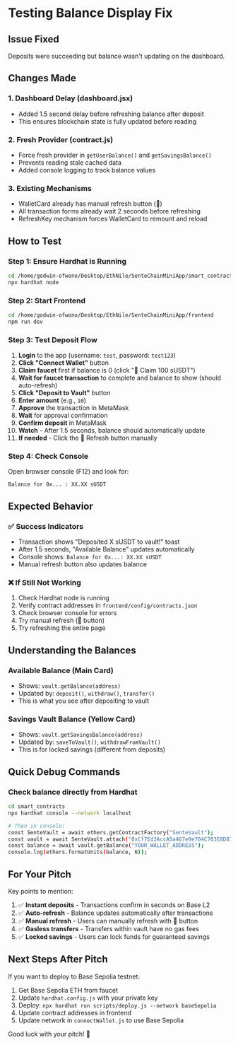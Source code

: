 # Testing Balance Display Fix

## Issue Fixed
Deposits were succeeding but balance wasn't updating on the dashboard.

## Changes Made

### 1. Dashboard Delay (dashboard.jsx)
- Added 1.5 second delay before refreshing balance after deposit
- This ensures blockchain state is fully updated before reading

### 2. Fresh Provider (contract.js)
- Force fresh provider in `getUserBalance()` and `getSavingsBalance()`
- Prevents reading stale cached data
- Added console logging to track balance values

### 3. Existing Mechanisms
- WalletCard already has manual refresh button (🔄)
- All transaction forms already wait 2 seconds before refreshing
- RefreshKey mechanism forces WalletCard to remount and reload

## How to Test

### Step 1: Ensure Hardhat is Running
```bash
cd /home/godwin-ofwono/Desktop/EthNile/SenteChainMiniApp/smart_contracts
npx hardhat node
```

### Step 2: Start Frontend
```bash
cd /home/godwin-ofwono/Desktop/EthNile/SenteChainMiniApp/frontend
npm run dev
```

### Step 3: Test Deposit Flow
1. **Login** to the app (username: `test`, password: `test123`)
2. **Click "Connect Wallet"** button
3. **Claim faucet** first if balance is 0 (click "🚰 Claim 100 sUSDT")
4. **Wait for faucet transaction** to complete and balance to show (should auto-refresh)
5. **Click "Deposit to Vault"** button
6. **Enter amount** (e.g., `10`)
7. **Approve** the transaction in MetaMask
8. **Wait** for approval confirmation
9. **Confirm deposit** in MetaMask
10. **Watch** - After 1.5 seconds, balance should automatically update
11. **If needed** - Click the 🔄 Refresh button manually

### Step 4: Check Console
Open browser console (F12) and look for:
```
Balance for 0x... : XX.XX sUSDT
```

## Expected Behavior

### ✅ Success Indicators
- Transaction shows "Deposited X sUSDT to vault!" toast
- After 1.5 seconds, "Available Balance" updates automatically
- Console shows: `Balance for 0x...: XX.XX sUSDT`
- Manual refresh button also updates balance

### ❌ If Still Not Working
1. Check Hardhat node is running
2. Verify contract addresses in `frontend/config/contracts.json`
3. Check browser console for errors
4. Try manual refresh (🔄 button)
5. Try refreshing the entire page

## Understanding the Balances

### Available Balance (Main Card)
- Shows: `vault.getBalance(address)`
- Updated by: `deposit()`, `withdraw()`, `transfer()`
- This is what you see after depositing to vault

### Savings Vault Balance (Yellow Card)
- Shows: `vault.getSavingsBalance(address)`
- Updated by: `saveToVault()`, `withdrawFromVault()`
- This is for locked savings (different from deposits)

## Quick Debug Commands

### Check balance directly from Hardhat
```bash
cd smart_contracts
npx hardhat console --network localhost

# Then in console:
const SenteVault = await ethers.getContractFactory("SenteVault");
const vault = await SenteVault.attach("0xCf7Ed3AccA5a467e9e704C703E8D87F634fB0Fc9");
const balance = await vault.getBalance("YOUR_WALLET_ADDRESS");
console.log(ethers.formatUnits(balance, 6));
```

## For Your Pitch

Key points to mention:
1. ✅ **Instant deposits** - Transactions confirm in seconds on Base L2
2. ✅ **Auto-refresh** - Balance updates automatically after transactions
3. ✅ **Manual refresh** - Users can manually refresh with 🔄 button
4. ✅ **Gasless transfers** - Transfers within vault have no gas fees
5. ✅ **Locked savings** - Users can lock funds for guaranteed savings

## Next Steps After Pitch

If you want to deploy to Base Sepolia testnet:
1. Get Base Sepolia ETH from faucet
2. Update `hardhat.config.js` with your private key
3. Deploy: `npx hardhat run scripts/deploy.js --network baseSepolia`
4. Update contract addresses in frontend
5. Update network in `connectWallet.js` to use Base Sepolia

Good luck with your pitch! 🚀
